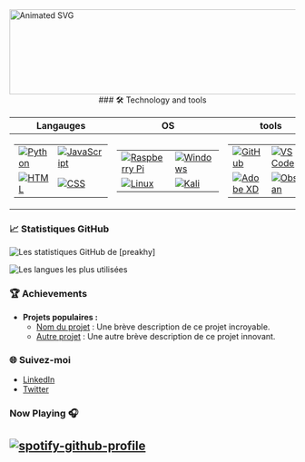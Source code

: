 <img src="https://github.com/preakhy/preakhy/blob/main/asset/welcome.svg" alt="Animated SVG" width="1000" height="150">



<div align="center">
### 🛠️ Technology and tools
  
| **Langauges** | **OS** | **tools** |
|--------------|----------------|------------|
| <table><tr><td>[![Python](https://skillicons.dev/icons?i=python)](https://www.python.org)</td><td>[![JavaScript](https://skillicons.dev/icons?i=js)](https://developer.mozilla.org/en-US/docs/Web/JavaScript)</td></tr><tr><td>[![HTML](https://skillicons.dev/icons?i=html)](https://developer.mozilla.org/en-US/docs/Web/HTML)</td><td>[![CSS](https://skillicons.dev/icons?i=css)](https://developer.mozilla.org/en-US/docs/Web/CSS)</td></tr></table> | <table><tr><td>[![Raspberry Pi](https://skillicons.dev/icons?i=raspberrypi)](https://www.raspberrypi.org)</td><td>[![Windows](https://skillicons.dev/icons?i=windows)](https://www.microsoft.com/en-us/windows)</td></tr><tr><td>[![Linux](https://skillicons.dev/icons?i=linux)](https://www.kernel.org)</td><td>[![Kali](https://skillicons.dev/icons?i=kali)](https://www.kali.org)</td></tr></table> | <table><tr><td>[![GitHub](https://skillicons.dev/icons?i=github)](https://github.com)</td><td>[![VS Code](https://skillicons.dev/icons?i=vscode)](https://code.visualstudio.com)</td></tr><tr><td>[![Adobe XD](https://skillicons.dev/icons?i=xd)](https://www.adobe.com/products/xd.html)</td><td>[![Obsidian](https://skillicons.dev/icons?i=obsidian)](https://obsidian.md)</td></tr></table> |
  
</div>


### 📈 Statistiques GitHub
![Les statistiques GitHub de [preakhy]](https://github-readme-stats.vercel.app/api?username=preakhy&show_icons=true&theme=radical)

![Les langues les plus utilisées](https://github-readme-stats.vercel.app/api/top-langs/?username=preakhy&layout=compact&theme=radical)

### 🏆 Achievements
- **Projets populaires :**
  - [Nom du projet](https://github.com/votre_nom/projet) : Une brève description de ce projet incroyable.
  - [Autre projet](https://github.com/votre_nom/other_project) : Une autre brève description de ce projet innovant.

### 🌐 Suivez-moi
- [LinkedIn](https://www.linkedin.com/in/votre_nom)
- [Twitter](https://twitter.com/votre_nom)

### Now Playing 🎧

[![spotify-github-profile](https://spotify-github-profile.kittinanx.com/api/view?uid=i59vhe9ryuluce0pcq61vopgd&cover_image=false&theme=default&show_offline=false&background_color=080808&interchange=true)](https://spotify-github-profile.kittinanx.com/api/view?uid=i59vhe9ryuluce0pcq61vopgd&redirect=true)
---
